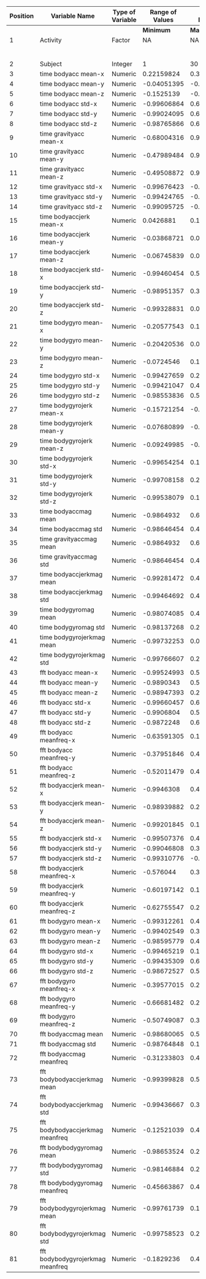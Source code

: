 | **Position** | **Variable Name** | **Type of Variable** | **Range of Values** | **Variable Definition** |
| --- | --- | --- | --- | --- |
|  |  |  | **Minimum** | **Maximum** |  |
| 1 | Activity | Factor | NA | NA | Factor is of 6 types of Levels given below, |
|  |  |  |  |  | WALKING |
|  |  |  |  |  | WALKING\_UPSTAIRS |
|  |  |  |  |  | WALKING\_DOWNSTAIRS |
|  |  |  |  |  | SITTING |
|  |  |  |  |  | STANDING |
|  |  |  |  |  | LAYING |
| 2 | Subject | Integer | 1 | 30 | 30 Subjects numbered 1 to 30 |
| 3 | time bodyacc mean-x | Numeric | 0.22159824 | 0.30146102 | Mean of Body Acceleration signal in Time Domain - X Axis |
| 4 | time bodyacc mean-y | Numeric | -0.04051395 | -0.001308288 | Mean of Body Acceleration signal in Time Domain - Y Axis |
| 5 | time bodyacc mean-z | Numeric | -0.1525139 | -0.075378469 | Mean of Body Acceleration signal in Time Domain - Z Axis |
| 6 | time bodyacc std-x | Numeric | -0.99606864 | 0.626917071 | Mean of Standard Deviation of Body Acceleration signal in Time Domain - X Axis |
| 7 | time bodyacc std-y | Numeric | -0.99024095 | 0.616937015 | Mean of Standard Deviation of Body Acceleration signal in Time Domain - Y Axis |
| 8 | time bodyacc std-z | Numeric | -0.98765866 | 0.609017879 | Mean of Standard Deviation of Body Acceleration signal in Time Domain - Z Axis |
| 9 | time gravityacc mean-x | Numeric | -0.68004316 | 0.974508732 | Mean of Gravity Acceleration signal in Time Domain - X Axis |
| 10 | time gravityacc mean-y | Numeric | -0.47989484 | 0.956593814 | Mean of Gravity Acceleration signal in Time Domain - Y Axis |
| 11 | time gravityacc mean-z | Numeric | -0.49508872 | 0.957873042 | Mean of Gravity Acceleration signal in Time Domain - Z Axis |
| 12 | time gravityacc std-x | Numeric | -0.99676423 | -0.829554948 | Mean of Standard Deviation of Gravity Acceleration signal in Time Domain - X Axis |
| 13 | time gravityacc std-y | Numeric | -0.99424765 | -0.643578361 | Mean of Standard Deviation of Gravity Acceleration signal in Time Domain - Y Axis |
| 14 | time gravityacc std-z | Numeric | -0.99095725 | -0.610161166 | Mean of Standard Deviation of Gravity Acceleration signal in Time Domain - Z Axis |
| 15 | time bodyaccjerk mean-x | Numeric | 0.0426881 | 0.130193044 | Mean of Body Acceleration Jerk signal in Time Domain - X Axis |
| 16 | time bodyaccjerk mean-y | Numeric | -0.03868721 | 0.056818586 | Mean of Body Acceleration Jerk signal in Time Domain - Y Axis |
| 17 | time bodyaccjerk mean-z | Numeric | -0.06745839 | 0.038053359 | Mean of Body Acceleration Jerk signal in Time Domain - Z Axis |
| 18 | time bodyaccjerk std-x | Numeric | -0.99460454 | 0.544273037 | Mean of Standard Deviation of Body Acceleration Jerk signal in Time Domain - X Axis |
| 19 | time bodyaccjerk std-y | Numeric | -0.98951357 | 0.355306717 | Mean of Standard Deviation of Body Acceleration Jerk signal in Time Domain - Y Axis |
| 20 | time bodyaccjerk std-z | Numeric | -0.99328831 | 0.031015708 | Mean of Standard Deviation of Body Acceleration Jerk signal in Time Domain - Z Axis |
| 21 | time bodygyro mean-x | Numeric | -0.20577543 | 0.192704476 | Mean of Gyroscope 3 - Axial Raw signal in Time Domain - X Axis |
| 22 | time bodygyro mean-y | Numeric | -0.20420536 | 0.027470756 | Mean of Gyroscope 3 - Axial Raw signal in Time Domain - Y Axis |
| 23 | time bodygyro mean-z | Numeric | -0.0724546 | 0.179102058 | Mean of Gyroscope 3 - Axial Raw signal in Time Domain - Z Axis |
| 24 | time bodygyro std-x | Numeric | -0.99427659 | 0.267657219 | Mean of Standard Deviation of Gyroscope 3 - Axial Raw signal in Time Domain - X Axis |
| 25 | time bodygyro std-y | Numeric | -0.99421047 | 0.476518714 | Mean of Standard Deviation of Gyroscope 3 - Axial Raw signal in Time Domain - Y Axis |
| 26 | time bodygyro std-z | Numeric | -0.98553836 | 0.564875818 | Mean of Standard Deviation of Gyroscope 3 - Axial Raw signal in Time Domain - Z Axis |
| 27 | time bodygyrojerk mean-x | Numeric | -0.15721254 | -0.022091627 | Mean of Body Gyroscope Jerk signal in Time Domain - X Axis |
| 28 | time bodygyrojerk mean-y | Numeric | -0.07680899 | -0.013202277 | Mean of Body Gyroscope Jerk signal in Time Domain - Y Axis |
| 29 | time bodygyrojerk mean-z | Numeric | -0.09249985 | -0.006940664 | Mean of Body Gyroscope Jerk signal in Time Domain - Z Axis |
| 30 | time bodygyrojerk std-x | Numeric | -0.99654254 | 0.17914865 | Mean of Standard Deviation of Body Gyroscope Jerk signal in Time Domain - X Axis |
| 31 | time bodygyrojerk std-y | Numeric | -0.99708158 | 0.295945926 | Mean of Standard Deviation of Body Gyroscope Jerk signal in Time Domain - Y Axis |
| 32 | time bodygyrojerk std-z | Numeric | -0.99538079 | 0.193206499 | Mean of Standard Deviation of Body Gyroscope Jerk signal in Time Domain - Z Axis |
| 33 | time bodyaccmag mean | Numeric | -0.9864932 | 0.644604325 | Mean of magnitude of the three dimension signal in Euclidean Norm |
| 34 | time bodyaccmag std | Numeric | -0.98646454 | 0.428405923 | Mean of Standard Deviation of magnitude of the three dimension signal in Euclidean Norm |
| 35 | time gravityaccmag mean | Numeric | -0.9864932 | 0.644604325 | Mean of magnitude of the three dimension signal in Euclidean Norm |
| 36 | time gravityaccmag std | Numeric | -0.98646454 | 0.428405923 | Mean of Standard Deviation of magnitude of the three dimension signal in Euclidean Norm |
| 37 | time bodyaccjerkmag mean | Numeric | -0.99281472 | 0.434490401 | Mean of magnitude of the three dimension signal in Euclidean Norm |
| 38 | time bodyaccjerkmag std | Numeric | -0.99464692 | 0.450612066 | Mean of Standard Deviation of magnitude of the three dimension signal in Euclidean Norm |
| 39 | time bodygyromag mean | Numeric | -0.98074085 | 0.418004609 | Mean of magnitude of the three dimension signal in Euclidean Norm |
| 40 | time bodygyromag std | Numeric | -0.98137268 | 0.29997598 | Mean of Standard Deviation of magnitude of the three dimension signal in Euclidean Norm |
| 41 | time bodygyrojerkmag mean | Numeric | -0.99732253 | 0.087581662 | Mean of magnitude of the three dimension signal in Euclidean Norm |
| 42 | time bodygyrojerkmag std | Numeric | -0.99766607 | 0.250173204 | Mean of Standard Deviation of magnitude of the three dimension signal in Euclidean Norm |
| 43 | fft bodyacc mean-x | Numeric | -0.99524993 | 0.537012022 | Mean of Body Acceleration signal in FFT Domain - X Axis |
| 44 | fft bodyacc mean-y | Numeric | -0.9890343 | 0.524187687 | Mean of Body Acceleration signal in FFT Domain - Y Axis |
| 45 | fft bodyacc mean-z | Numeric | -0.98947393 | 0.280735952 | Mean of Body Acceleration signal in FFT Domain - Z Axis |
| 46 | fft bodyacc std-x | Numeric | -0.99660457 | 0.658506543 | Mean of Standard Deviation of Body Acceleration signal in FFT Domain - X Axis |
| 47 | fft bodyacc std-y | Numeric | -0.9906804 | 0.560191344 | Mean of Standard Deviation of Body Acceleration signal in FFT Domain - Y Axis |
| 48 | fft bodyacc std-z | Numeric | -0.9872248 | 0.687124164 | Mean of Standard Deviation of Body Acceleration signal in FFT Domain - Z Axis |
| 49 | fft bodyacc meanfreq-x | Numeric | -0.63591305 | 0.159123629 | Mean of Mean frequency of Body Acceleration signal in FFT Domain - X Axis |
| 50 | fft bodyacc meanfreq-y | Numeric | -0.37951846 | 0.466528232 | Mean of Mean frequency of Body Acceleration signal in FFT Domain - Y Axis |
| 51 | fft bodyacc meanfreq-z | Numeric | -0.52011479 | 0.402532553 | Mean of Mean frequency of Body Acceleration signal in FFT Domain - Z Axis |
| 52 | fft bodyaccjerk mean-x | Numeric | -0.9946308 | 0.474317256 | Mean of Body Acceleration Jerk signal in FFT Domain - X Axis |
| 53 | fft bodyaccjerk mean-y | Numeric | -0.98939882 | 0.276716853 | Mean of Body Acceleration Jerk signal in FFT Domain - Y Axis |
| 54 | fft bodyaccjerk mean-z | Numeric | -0.99201845 | 0.157775692 | Mean of Body Acceleration Jerk signal in FFT Domain - Z Axis |
| 55 | fft bodyaccjerk std-x | Numeric | -0.99507376 | 0.476803887 | Mean of Standard Deviation of Body Acceleration Jerk signal in FFT Domain - X Axis |
| 56 | fft bodyaccjerk std-y | Numeric | -0.99046808 | 0.349771285 | Mean of Standard Deviation of Body Acceleration Jerk signal in FFT Domain - Y Axis |
| 57 | fft bodyaccjerk std-z | Numeric | -0.99310776 | -0.006236475 | Mean of Standard Deviation of Body Acceleration Jerk signal in FFT Domain - Z Axis |
| 58 | fft bodyaccjerk meanfreq-x | Numeric | -0.576044 | 0.331449281 | Mean of Mean frequency of Body Acceleration Jerk signal in FFT Domain - X Axis |
| 59 | fft bodyaccjerk meanfreq-y | Numeric | -0.60197142 | 0.195677336 | Mean of Mean frequency of Body Acceleration Jerk signal in FFT Domain - Y Axis |
| 60 | fft bodyaccjerk meanfreq-z | Numeric | -0.62755547 | 0.230107946 | Mean of Mean frequency of Body Acceleration Jerk signal in FFT Domain - Z Axis |
| 61 | fft bodygyro mean-x | Numeric | -0.99312261 | 0.474962448 | Mean of Gyroscope 3 - Axial Raw signal in FFT Domain - X Axis |
| 62 | fft bodygyro mean-y | Numeric | -0.99402549 | 0.32881701 | Mean of Gyroscope 3 - Axial Raw signal in FFT Domain - Y Axis |
| 63 | fft bodygyro mean-z | Numeric | -0.98595779 | 0.49241438 | Mean of Gyroscope 3 - Axial Raw signal in FFT Domain - Z Axis |
| 64 | fft bodygyro std-x | Numeric | -0.99465219 | 0.196613287 | Mean of Standard Deviation of Gyroscope 3 - Axial Raw signal in FFT Domain - X Axis |
| 65 | fft bodygyro std-y | Numeric | -0.99435309 | 0.646233637 | Mean of Standard Deviation of Gyroscope 3 - Axial Raw signal in FFT Domain - Y Axis |
| 66 | fft bodygyro std-z | Numeric | -0.98672527 | 0.522454216 | Mean of Standard Deviation of Gyroscope 3 - Axial Raw signal in FFT Domain - Z Axis |
| 67 | fft bodygyro meanfreq-x | Numeric | -0.39577015 | 0.249209412 | Mean of Mean frequency of Gyroscope raw signal signal in FFT Domain - X Axis |
| 68 | fft bodygyro meanfreq-y | Numeric | -0.66681482 | 0.273141323 | Mean of Mean frequency of Gyroscope raw signal signal in FFT Domain - Y Axis |
| 69 | fft bodygyro meanfreq-z | Numeric | -0.50749087 | 0.377074097 | Mean of Mean frequency of Gyroscope raw signal signal in FFT Domain - Z Axis |
| 70 | fft bodyaccmag mean | Numeric | -0.98680065 | 0.586637551 | Mean of FFT of magnitude of the three dimension signal in Euclidean Norm |
| 71 | fft bodyaccmag std | Numeric | -0.98764848 | 0.178684581 | Mean of Standard Deviation of FFT of magnitude of the three dimension signal in Euclidean Norm |
| 72 | fft bodyaccmag meanfreq | Numeric | -0.31233803 | 0.435846932 | Mean of Mean frequency of FFT of magnitude of the three dimension singnal in Euclidean Norm |
| 73 | fft bodybodyaccjerkmag mean | Numeric | -0.99399828 | 0.538404846 | Mean of FFT of magnitude of the three dimension signal in Euclidean Norm |
| 74 | fft bodybodyaccjerkmag std | Numeric | -0.99436667 | 0.316346415 | Mean of Standard Deviation of FFT of magnitude of the three dimension signal in Euclidean Norm |
| 75 | fft bodybodyaccjerkmag meanfreq | Numeric | -0.12521039 | 0.4880885 | Mean of Mean frequency of FFT of magnitude of the three dimension singnal in Euclidean Norm |
| 76 | fft bodybodygyromag mean | Numeric | -0.98653524 | 0.203979765 | Mean of FFT of magnitude of the three dimension signal in Euclidean Norm |
| 77 | fft bodybodygyromag std | Numeric | -0.98146884 | 0.236659662 | Mean of Standard Deviation of FFT of magnitude of the three dimension signal in Euclidean Norm |
| 78 | fft bodybodygyromag meanfreq | Numeric | -0.45663867 | 0.409521612 | Mean of Mean frequency of FFT of magnitude of the three dimension singnal in Euclidean Norm |
| 79 | fft bodybodygyrojerkmag mean | Numeric | -0.99761739 | 0.146618569 | Mean of FFT of magnitude of the three dimension signal in Euclidean Norm |
| 80 | fft bodybodygyrojerkmag std | Numeric | -0.99758523 | 0.287834616 | Mean of Standard Deviation of FFT of magnitude of the three dimension signal in Euclidean Norm |
| 81 | fft bodybodygyrojerkmag meanfreq | Numeric | -0.1829236 | 0.42630168 | Mean of Mean frequency of FFT of magnitude of the three dimension singnal in Euclidean Norm |
